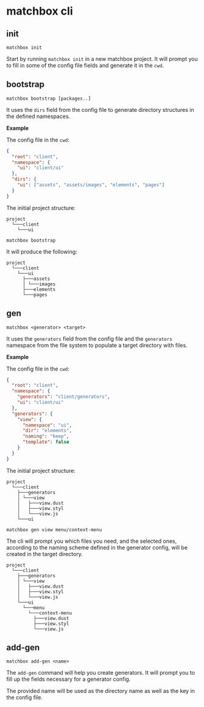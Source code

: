 matchbox cli
============

## init

`matchbox init`

Start by running `matchbox init` in a new matchbox project.
It will prompt you to fill in some of the config file fields and generate it in the `cwd`.


## bootstrap

`matchbox bootstrap [packages..]`

It uses the `dirs` field from the config file to generate directory structures in the defined namespaces.

**Example**

The config file in the `cwd`:

```json
{
  "root": "client",
  "namespace": {
    "ui": "client/ui"
  },
  "dirs": {
    "ui": ["assets", "assets/images", "elements", "pages"]
  }
}
```

The initial project structure:

```
project
  └───client
    └───ui
```

```cli
matchbox bootstrap
```

It will produce the following:

```
project
  └───client
    └───ui
      ├───assets
      │ └───images
      ├───elements
      └───pages
```


## gen

`matchbox <generator> <target>`

It uses the `generators` field from the config file and the `generators` namespace from the file system to populate a target directory with files.

**Example**

The config file in the `cwd`:

```json
{
  "root": "client",
  "namespace": {
    "generators": "client/generators",
    "ui": "client/ui"
  },
  "generators": {
    "view": {
      "namespace": "ui",
      "dir": "elements",
      "naming": "keep",
      "template": false
    }
  }
}
```

The initial project structure:

```
project
  └───client
    ├───generators
    │ └───view
    │   ├───view.dust
    │   ├───view.styl
    │   └───view.js
    └───ui
```

```cli
matchbox gen view menu/context-menu
```

The cli will prompt you which files you need, and the selected ones, according to the naming scheme defined in the generator config, will be created in the target directory.

```
project
  └───client
    ├───generators
    │ └───view
    │   ├───view.dust
    │   ├───view.styl
    │   └───view.js
    └───ui
      └───menu
        └───context-menu
          ├───view.dust
          ├───view.styl
          └───view.js
```


## add-gen

`matchbox add-gen <name>`

The `add-gen` command will help you create generators.
It will prompt you to fill up the fields necessary for a generator config.

The provided name will be used as the directory name as well as the key in the config file.
